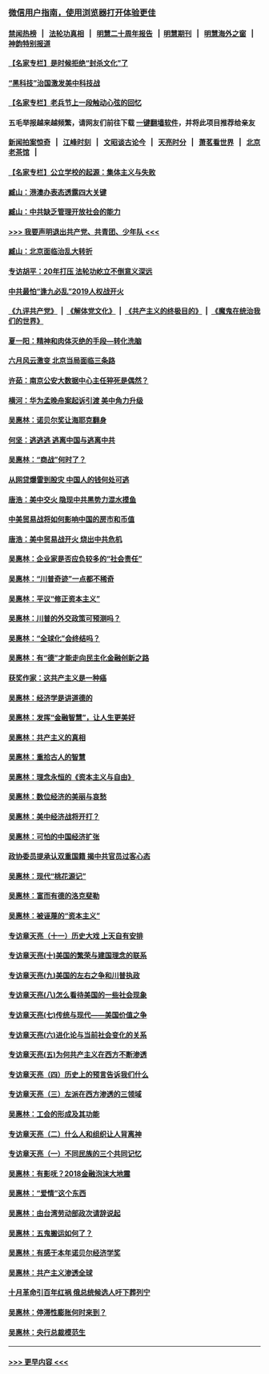 ### [微信用户指南，使用浏览器打开体验更佳](https://github.com/gfw-breaker/banned-news1/blob/master/indexes/wechat-guide.md?t=0)
#### [禁闻热榜](热点新闻.md?t=0)  &nbsp;&nbsp;|&nbsp;&nbsp; [法轮功真相](https://github.com/gfw-breaker/truth/blob/master/README.md?t=0) &nbsp;&nbsp;|&nbsp;&nbsp; [明慧二十周年报告](https://github.com/gfw-breaker/mh-reports/blob/master/README.md?t=0) &nbsp;&nbsp;|&nbsp;&nbsp;[明慧期刊](https://github.com/gfw-breaker/mh-qikan) &nbsp;&nbsp;|&nbsp;&nbsp; [明慧海外之窗](https://github.com/gfw-breaker/mh-news/blob/master/README.md?t=0) &nbsp;&nbsp;|&nbsp;&nbsp; [神韵特别报道](https://github.com/gfw-breaker/mh-news/blob/master/shenyun.md?t=0)
#### [【名家专栏】是时候拒绝“封杀文化”了](../pages/nsc423/n11814093.md?t=02150302) 
#### [“黑科技”治国激发美中科技战](../pages/nsc423/n11638056.md?t=02150302) 
#### [【名家专栏】老兵节上一段触动心弦的回忆](../pages/nsc423/n11646016.md?t=02150302) 
#### 五毛举报越来越频繁，请网友们前往下载 [一键翻墙软件](https://github.com/gfw-breaker/ssr-accounts)，并将此项目推荐给亲友
#### [新闻拍案惊奇](https://github.com/gfw-breaker/banned-news1/blob/master/pages/link4.md) &nbsp;&nbsp;|&nbsp;&nbsp; [江峰时刻](https://github.com/gfw-breaker/banned-news1/blob/master/pages/link4.md) &nbsp;&nbsp;|&nbsp;&nbsp; [文昭谈古论今](https://github.com/gfw-breaker/banned-news1/blob/master/pages/link4.md) &nbsp;&nbsp;|&nbsp;&nbsp; [天亮时分](https://github.com/gfw-breaker/banned-news1/blob/master/pages/link4.md) &nbsp;&nbsp;|&nbsp;&nbsp; [萧茗看世界](https://github.com/gfw-breaker/banned-news1/blob/master/pages/link4.md) &nbsp;&nbsp;|&nbsp;&nbsp; [北京老茶馆](https://github.com/gfw-breaker/banned-news1/blob/master/pages/link4.md) &nbsp;&nbsp;|&nbsp;&nbsp; 
#### [【名家专栏】公立学校的起源：集体主义与失败](../pages/nsc423/n11601833.md?t=02150302) 
#### [臧山：港澳办表态透露四大关键](../pages/nsc423/n11421628.md?t=02150302) 
#### [臧山：中共缺乏管理开放社会的能力](../pages/nsc423/n11407457.md?t=02150302) 
#### [>>> 我要声明退出共产党、共青团、少年队 <<<](https://github.com/begood0513/goodnews/blob/master/quit/letter.md) 
#### [臧山：北京面临治乱大转折](../pages/nsc423/n11406895.md?t=02150302) 
#### [专访胡平：20年打压 法轮功屹立不倒意义深远](../pages/nsc423/n11398800.md?t=02150302) 
#### [中共最怕“逢九必乱”2019人权战开火](../pages/nsc423/n11385248.md?t=02150302) 
#### [《九评共产党》](https://github.com/begood0513/9ping.md/blob/master/README.md) &nbsp;|&nbsp; [《解体党文化》](../../../../jtdwh.md/blob/master/README.md)  &nbsp;|&nbsp; [《共产主义的终极目的》](../../../../gczydzjmd.md/blob/master/README.md) &nbsp;|&nbsp; [《魔鬼在统治我们的世界》](../../../../mgztzwmdsj.md/blob/master/README.md) 
#### [夏一阳：精神和肉体灭绝的手段—转化洗脑](../pages/nsc423/n11368250.md?t=02150302) 
#### [六月风云激变 北京当局面临三条路](../pages/nsc423/n11313668.md?t=02150302) 
#### [许茹：南京公安大数据中心主任猝死是偶然？](../pages/nsc423/n11064744.md?t=02150302) 
#### [横河：华为孟晚舟案起诉引渡 美中角力升级](../pages/nsc423/n11027230.md?t=02150302) 
#### [吴惠林：诺贝尔奖让海耶克翻身](../pages/nsc423/n10890049.md?t=02150302) 
#### [何坚：逃逃逃 逃离中国与逃离中共](../pages/nsc423/n10592891.md?t=02150302) 
#### [吴惠林：“商战”何时了？](../pages/nsc423/n10573558.md?t=02150302) 
#### [从网贷爆雷到股灾 中国人的钱何处可逃](../pages/nsc423/n10572800.md?t=02150302) 
#### [唐浩：美中交火 隐现中共黑势力混水摸鱼](../pages/nsc423/n10544040.md?t=02150302) 
#### [中美贸易战将如何影响中国的房市和币值](../pages/nsc423/n10543697.md?t=02150302) 
#### [唐浩：美中贸易战开火 烧出中共危机](../pages/nsc423/n10540126.md?t=02150302) 
#### [吴惠林：企业家是否应负较多的“社会责任”](../pages/nsc423/n10535022.md?t=02150302) 
#### [吴惠林：“川普奇迹”一点都不稀奇](../pages/nsc423/n10512808.md?t=02150302) 
#### [吴惠林：平议“修正资本主义”](../pages/nsc423/n10495724.md?t=02150302) 
#### [吴惠林：川普的外交政策可预测吗？](../pages/nsc423/n10462387.md?t=02150302) 
#### [吴惠林：“全球化”会终结吗？](../pages/nsc423/n10452838.md?t=02150302) 
#### [吴惠林：有“德”才能走向民主化金融创新之路](../pages/nsc423/n10432292.md?t=02150302) 
#### [获奖作家：这共产主义是一种癌](../pages/nsc423/n10431541.md?t=02150302) 
#### [吴惠林：经济学是讲道德的](../pages/nsc423/n10398014.md?t=02150302) 
#### [吴惠林：发挥“金融智慧”，让人生更美好](../pages/nsc423/n10375019.md?t=02150302) 
#### [吴惠林：共产主义的真相](../pages/nsc423/n10351394.md?t=02150302) 
#### [吴惠林：重拾古人的智慧](../pages/nsc423/n10337691.md?t=02150302) 
#### [吴惠林：理念永恒的《资本主义与自由》](../pages/nsc423/n10316274.md?t=02150302) 
#### [吴惠林：数位经济的美丽与哀愁](../pages/nsc423/n10292946.md?t=02150302) 
#### [吴惠林：美中经济战将开打？](../pages/nsc423/n10258825.md?t=02150302) 
#### [吴惠林：可怕的中国经济扩张](../pages/nsc423/n10219147.md?t=02150302) 
#### [政协委员提承认双重国籍 揭中共官员过客心态](../pages/nsc423/n10208809.md?t=02150302) 
#### [吴惠林：现代“桃花源记”](../pages/nsc423/n10185234.md?t=02150302) 
#### [吴惠林：富而有德的洛克斐勒](../pages/nsc423/n10142264.md?t=02150302) 
#### [吴惠林：被诬蔑的“资本主义”](../pages/nsc423/n10124816.md?t=02150302) 
#### [专访章天亮（十一）历史大戏 上天自有安排](../pages/nsc423/n10094905.md?t=02150302) 
#### [专访章天亮(十)美国的繁荣与建国理念的联系](../pages/nsc423/n10094899.md?t=02150302) 
#### [专访章天亮(九)美国的左右之争和川普执政](../pages/nsc423/n10094889.md?t=02150302) 
#### [专访章天亮(八)怎么看待美国的一些社会现象](../pages/nsc423/n10094857.md?t=02150302) 
#### [专访章天亮(七)传统与现代——美国价值之争](../pages/nsc423/n10093140.md?t=02150302) 
#### [专访章天亮(六)进化论与当前社会变化的关系](../pages/nsc423/n10092036.md?t=02150302) 
#### [专访章天亮(五)为何共产主义在西方不断渗透](../pages/nsc423/n10083620.md?t=02150302) 
#### [专访章天亮（四）历史上的预言告诉我们什么](../pages/nsc423/n10083606.md?t=02150302) 
#### [专访章天亮（三）左派在西方渗透的三领域](../pages/nsc423/n10081115.md?t=02150302) 
#### [吴惠林：工会的形成及其功能](../pages/nsc423/n10080633.md?t=02150302) 
#### [专访章天亮（二）什么人和组织让人背离神](../pages/nsc423/n10076637.md?t=02150302) 
#### [专访章天亮（一）不同民族的三个共同记忆](../pages/nsc423/n10074188.md?t=02150302) 
#### [吴惠林：有影呒？2018金融泡沫大地震](../pages/nsc423/n10040534.md?t=02150302) 
#### [吴惠林：“爱情”这个东西](../pages/nsc423/n10019423.md?t=02150302) 
#### [吴惠林：由台湾劳动部政次请辞说起](../pages/nsc423/n9979679.md?t=02150302) 
#### [吴惠林：五鬼搬运如何了？](../pages/nsc423/n9925338.md?t=02150302) 
#### [吴惠林：有感于本年诺贝尔经济学奖](../pages/nsc423/n9871883.md?t=02150302) 
#### [吴惠林：共产主义渗透全球](../pages/nsc423/n9812748.md?t=02150302) 
#### [十月革命引百年红祸 俄总统候选人吁下葬列宁](../pages/nsc423/n9810182.md?t=02150302) 
#### [吴惠林：停滞性膨胀何时来到？](../pages/nsc423/n9764136.md?t=02150302) 
#### [吴惠林：央行总裁模范生](../pages/nsc423/n9728134.md?t=02150302) 

----
#### [ >>> 更早内容 <<< ](../indexes/nsc423-earlier.md)
